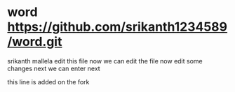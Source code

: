 # word https://github.com/srikanth1234589/word.git
srikanth mallela
edit this file
now we can edit the file
now edit some changes
next we can enter next

this line is added on the fork
